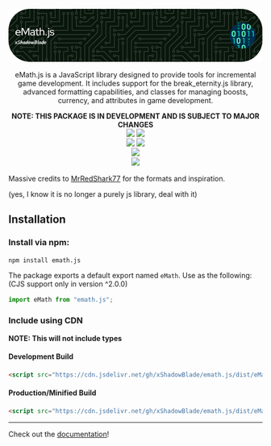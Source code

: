 ![Header](https://raw.githubusercontent.com/xShadowBlade/emath.js/main/images/banner.png)

<div align="center">
eMath.js is a JavaScript library designed to provide tools for incremental game development. It includes support for the break_eternity.js library, advanced formatting capabilities, and classes for managing boosts, currency, and attributes in game development.

**NOTE: THIS PACKAGE IS IN DEVELOPMENT AND IS SUBJECT TO MAJOR CHANGES**
<br>
<a href="https://github.com/xShadowBlade/emath.js/commits/main" alt=""><img src="https://img.shields.io/github/last-commit/xShadowBlade/emath.js?label=last%20update&style=for-the-badge"></a>
<a href="https://github.com/xShadowBlade/emath.js/commits/main" alt=""><img src="https://img.shields.io/github/commit-activity/w/xShadowBlade/emath.js?label=updates&style=for-the-badge"></a>
<br>
<img src="https://img.shields.io/github/stars/xShadowBlade/emath.js?color=yellow&style=for-the-badge">
<a href="https://github.com/xShadowBlade/emath.js/issues" alt=""><img src="https://img.shields.io/github/issues/xShadowBlade/emath.js?style=for-the-badge"></a>
 <br><img src="https://img.shields.io/github/v/release/xShadowBlade/emath.js?color=green&style=for-the-badge">
<br><img src="https://img.shields.io/badge/Made%20by%3A-xShadowBlade%232720-blue?style=social&logo=discord">
</div>

Massive credits to [MrRedShark77](https://github.com/MrRedShark77/) for the formats and inspiration.

(yes, I know it is no longer a purely js library, deal with it)
## Installation

### Install via npm:

```bash
npm install emath.js
```

The package exports a default export named ``eMath``. Use as the following: (CJS support only in version ^2.0.0)

```js
import eMath from "emath.js";
```

### Include using CDN
**NOTE: This will not include types**
#### Development Build

```html
<script src="https://cdn.jsdelivr.net/gh/xShadowBlade/emath.js/dist/eMath.bundle.js"></script>
```

#### Production/Minified Build

```html
<script src="https://cdn.jsdelivr.net/gh/xShadowBlade/emath.js/dist/eMath.min.js"></script>
```

---

Check out the [documentation](https://xshadowblade.github.io/emath.js/)!
